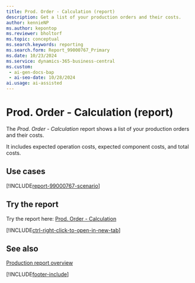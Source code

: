 ```yaml
---
title: Prod. Order - Calculation (report)
description: Get a list of your production orders and their costs.
author: kennieNP
ms.author: kepontop
ms.reviewer: bholtorf
ms.topic: conceptual
ms.search.keywords: reporting
ms.search.form: Report_99000767_Primary
ms.date: 10/23/2024
ms.service: dynamics-365-business-central
ms.custom:
 - ai-gen-docs-bap
 - ai-seo-date: 10/28/2024
ai.usage: ai-assisted
---
```


# Prod. Order - Calculation (report)

The *Prod. Order - Calculation* report shows a list of your production orders and their costs. 

It includes expected operation costs, expected component costs, and total costs.


## Use cases

[!INCLUDE[report-99000767-scenario](../includes/report-99000767-scenario-include.md)]

<!-- 

Prompt

Below is a report in an ERP system. Provide 3-4 use cases for different personas working with production or manufacturing.

Format like this:    
  
As a <persona>, use the report to    
* use case 1  
* use case 2    

Do not capitalize the persona names. 

Do not start lines with "Use the data to"

## Report name
Prod. Order - Calculation

## Report description
The *Prod. Order - Calculation* report shows a list of your production orders and their costs. 
It includes expected operation costs, expected component costs, and total costs.

### What the report does

### Use cases
Get a list of your production orders and their costs.

Please include your data sources and URLs

-->


## Try the report

Try the report here: [Prod. Order - Calculation](https://businesscentral.dynamics.com?report=99000767)

[!INCLUDE[ctrl-right-click-to-open-in-new-tab](../includes/ctrl-right-click-to-open-in-new-tab.md)]


## See also

[Production report overview](../production-reports.md)

[!INCLUDE[footer-include](../includes/footer-banner.md)]